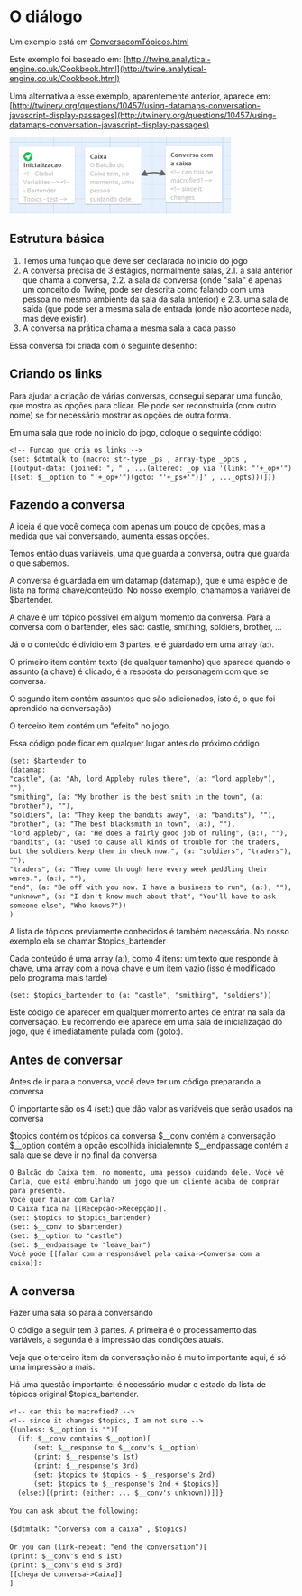 # O diálogo

Um exemplo está em [ConversacomTópicos.html](ConversacomTópicos.html)

Este exemplo foi baseado em: [http://twine.analytical-engine.co.uk/Cookbook.html](http://twine.analytical-engine.co.uk/Cookbook.html)

Uma alternativa a esse exemplo, aparentemente anterior, aparece em: [http://twinery.org/questions/10457/using-datamaps-conversation-javascript-display-passages](http://twinery.org/questions/10457/using-datamaps-conversation-javascript-display-passages)

![mapa.png](mapa.png)


## Estrutura básica

1. Temos uma função que deve ser declarada no início do jogo
2. A conversa precisa de 3 estágios, normalmente salas, 
2.1. a sala anterior que chama a conversa, 
2.2. a sala da conversa (onde "sala" é apenas um conceito do Twine, pode ser descrita como falando com uma pessoa no mesmo ambiente da sala da sala anterior)  e
2.3. uma sala de saída (que pode ser a mesma sala de entrada (onde não acontece nada, mas deve existir).
3. A conversa na prática chama a mesma sala a cada passo

Essa conversa foi criada com o seguinte desenho:

## Criando os links

Para ajudar a criação de várias conversas, consegui separar uma função, que mostra as opções para clicar.
Ele pode ser reconstruída (com outro nome) se for necessário mostrar as opções de outra forma.

Em uma sala que rode no início do jogo, coloque o seguinte código:

```
<!-- Funcao que cria os links -->
(set: $dtmtalk to (macro: str-type _ps , array-type _opts ,
[(output-data: (joined: ", " , ...(altered: _op via '(link: "'+_op+'")[(set: $__option to "'+_op+'")(goto: "'+_ps+'")]' , ..._opts)))]))
```

## Fazendo a conversa
A ideia é que você começa com apenas um pouco de opções, mas a medida que vai conversando, aumenta essas opções.

Temos então duas variáveis, uma que guarda a conversa, outra que guarda o que sabemos.

A conversa é guardada em um datamap (datamap:), que é uma espécie de lista na forma chave/conteúdo.
No nosso exemplo, chamamos a variávei de $bartender.

A chave é um tópico possível em algum momento da conversa. Para a conversa com o bartender, eles são: castle, smithing, soldiers, brother, ...

Já o o conteúdo é dividio em 3 partes, e é guardado em uma array (a:). 

O primeiro item contém texto (de qualquer tamanho) que aparece quando o assunto (a chave) é clicado, é a resposta do personagem com que se conversa. 

O segundo item contém assuntos que são adicionados, isto é, o que foi aprendido na conversação)

O terceiro item contém um "efeito" no jogo.

Essa código pode ficar em qualquer lugar antes do próximo código

```
(set: $bartender to
(datamap:
"castle", (a: "Ah, lord Appleby rules there", (a: "lord appleby"), ""),
"smithing", (a: "My brother is the best smith in the town", (a: "brother"), ""),
"soldiers", (a: "They keep the bandits away", (a: "bandits"), ""),
"brother", (a: "The best blacksmith in town", (a:), ""),
"lord appleby", (a: "He does a fairly good job of ruling", (a:), ""),
"bandits", (a: "Used to cause all kinds of trouble for the traders, but the soldiers keep them in check now.", (a: "soldiers", "traders"), ""),
"traders", (a: "They come through here every week peddling their wares.", (a:), ""),
"end", (a: "Be off with you now. I have a business to run", (a:), ""),
"unknown", (a: "I don't know much about that", "You'll have to ask someone else", "Who knows?"))
)
```

A lista de tópicos previamente conhecidos é também necessária. No nosso exemplo ela se chamar $topics_bartender

Cada conteúdo é uma array (a:), como 4 itens: um texto que responde à chave, uma array com a nova chave e um item vazio (isso é modificado pelo programa mais tarde)


```
(set: $topics_bartender to (a: "castle", "smithing", "soldiers"))
```

Este código de aparecer em qualquer momento antes de entrar na sala da conversação. Eu recomendo ele aparece em uma sala de inicialização do jogo, que é imediatamente pulada com (goto:).

## Antes de conversar

Antes de ir para a conversa, você deve ter um código preparando a conversa

O importante são os 4 (set:) que dão valor as variáveis que serão usados na conversa

$topics contém os tópicos da conversa
$__conv contém a conversação
$__option contém a opção escolhida inicialemnte
$__endpassage contém a sala que se deve ir no final da conversa

```
O Balcão do Caixa tem, no momento, uma pessoa cuidando dele. Você vê Carla, que está embrulhando um jogo que um cliente acaba de comprar para presente.
Você quer falar com Carla?
O Caixa fica na [[Recepção->Recepção]].
(set: $topics to $topics_bartender)
(set: $__conv to $bartender)
(set: $__option to "castle")
(set: $__endpassage to "leave_bar")
Você pode [[falar com a responsável pela caixa->Conversa com a caixa]]:
````

## A conversa

Fazer uma sala só para a conversando

O código a seguir tem 3 partes. A primeira é o processamento das variáveis, a segunda é a impressão das condições atuais.

Veja que o terceiro item da conversação não é muito importante aqui, é só uma impressão a mais.

Há uma questão importante: é necessário mudar o estado da lista de tópicos original $topics_bartender. 

```
<!-- can this be macrofied? -->
<!-- since it changes $topics, I am not sure -->
{(unless: $__option is "")[
  (if: $__conv contains $__option)[
	  (set: $__response to $__conv's $__option)
	  (print: $__response's 1st)
	  (print: $__response's 3rd)
	  (set: $topics to $topics - $__response's 2nd)
	  (set: $topics to $__response's 2nd + $topics)]
  (else:)[(print: (either: ... $__conv's unknown))]]}

You can ask about the following:

($dtmtalk: "Conversa com a caixa" , $topics)

Or you can (link-repeat: "end the conversation")[
(print: $__conv's end's 1st)
(print: $__conv's end's 3rd)
[[chega de conversa->Caixa]]
]
```


